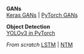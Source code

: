
**GANs**  
[Keras GANs](https://github.com/eriklindernoren/Keras-GAN) | [PyTorch GANs](https://github.com/eriklindernoren/PyTorch-GAN)

**Object Detection**  
[YOLOv3 in PyTorch](https://github.com/eriklindernoren/PyTorch-YOLOv3)

*From scratch*
[LSTM](https://github.com/HIPS/autograd/blob/master/examples/lstm.py) | [NTM](https://github.com/DoctorTeeth/diffmem/blob/512aadeefd6dbafc1bdd253a64b6be192a435dc3/ntm/ntm.py)
